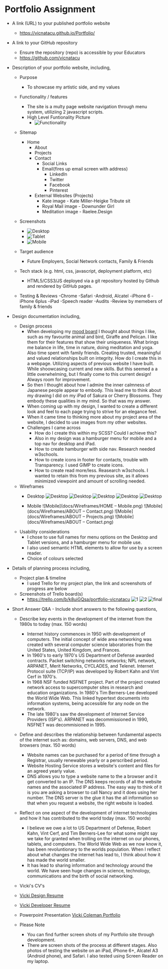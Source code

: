 # Portfolio Assignment

- A link (URL) to your published portfolio website
  - https://vicnatacu.github.io/Portfolio/
- A link to your GitHub repository
  - Ensure the repository (repo) is accessible by your Educators
  - https://github.com/vicnatacu
- Description of your portfolio website, including,
  - Purpose
    - To showcase my artistic side, and my values
  - Functionality / features
    - The site is a multy page website navigation through menu system, utiliziing 2 javascript scripts.
    - High Level Funtionality Picture
      - ![Functionality](docs/Vcinatacu-Porfolio-Site-Map.png)  

  - Sitemap
    - Home
      - About
      - Projects
      - Contact
        - Social Links
        - Email(fires up email screen with address)
          - LinkedIn
          - Twitter
          - Facebook
          - Pinterest
      - External Websites (Projects)
        - Kate image - Kate Miller-Heigke Tribute sit
        - Royal Mail image - Downunder Girl
        - Meditation image - Raelee.Design
  
  - Screenshots
    - ![Desktop](docs/Projects-page-desktop.png)
    - ![Tablet](docs/Contacts-page-ipad.png)
    - ![Mobile](docs/Home-iphone.png)
  - Target audience
    - Future Employers, Social Network contacts, Family & Friends
  - Tech stack (e.g. html, css, javascript, deployment platform, etc)
    - HTML5/CSS3/JS deployed via a git repository hosted by Github and rendered by GitHub pages.
  - Testing & Reviews
    -Chrome
    -Safari
    -Android, Alcatel
    -iPhone 6
    -iPhone 6plus
    -iPad
    -Speech reader
    -Audits
    -Review by memebers of family & friends

- Design documentation including,
  - Design process
    - When developing my [mood board](https://moodzer.com/boards/aZorRKjv/edit) I thought about things I like, such as my favourite animal and bird, Giraffe and Pelican.  I like them for their features that show their uniqueness. What brings me balance in life, time in nature, doing meditation and yoga.  Also time spent with family friends.  Creating trusted, meaningful and valued relationships built on integrity.  How do I create this in a webpage.  Utilizing aspects of previous website I have built.  While shoowcasing current and new skills. But this seemed a a little overwhelming, but I finally come to this current design!  Always room for improvement.
    - So then I thought about how I admire the inner calmness of Japanese people appear to embody.  This lead me to think about my drawing I did on my iPad of Sakura or Cherry Blossoms.  They embody these qualities in my mind. So that was my answer.
    - When coming up with my design,  I wanted to create a different look and feel to each page trying to strive for an elegance feel.  
    - When it came time to thinking more about my project area of the website,  I decided to use images from my other websites. 
    - Challenges I came across
      - How do I create this within my SCSS?  Could I achieve this?
      - Also in my design was a hamburger menu for mobile and a top nav for desktop and iPad.
      - How to create hamburger with side nav. Research needed w3schools.
      - How to create icons in footer for contacts, trouble with Transparency. I used GIMP to create icons.
      - How to create read more/less. Reasearch w3schools. I wanted to retain this from my previous site, as it allows minimized viewpoint and amount of scrolling needed.
  - Wireframes
    - Desktop
    ![Desktop](docs/Wireframes/HOME.png)
    ![Desktop](docs/Wireframes/ABOUT.png)
    ![Desktop](docs/Wireframes/CONTACT.png)
    ![Desktop](docs/Wireframes/PROJECTS.png)
    ![Desktop](docs/Wireframes/CONTACT.png)
    
    - Mobile
    ![Mobile](docs/Wireframes/HOME – Mobile.png)
    ![Mobile](docs/Wireframes/ABOUT – Contact.png)
    ![Mobile](docs/Wireframes/ABOUT – Projects.png)
    ![Mobile](docs/Wireframes/ABOUT – Contact.png)
  - Usability considerations
    - I chose to use full names for menu options on the Desktop and Tablet versions, and a hamburger menu for mobile use.
    - I also used semantic HTML elements to allow for use by a screen reader.
    - Choice of colours selected
- Details of planning process including,
  - Project plan & timeline
    - I used Trello for my project plan, the link and screenshots of progress are below
  - Screenshots of Trello board(s)
    - https://trello.com/b/k8uiGQsa/portfolio-vicnatacu
    ![1](docs/Trello-1-res-des.png)
    ![2](docs/Trello-Build-process-3.png)
    ![final](docs/Trello-final.png)
- Short Answer Q&A - Include short answers to the following questions,
  - Describe key events in the development of the internet from the 1980s to today (max. 150 words)
    - Internet history commences in 1950 with development of computers.  The initial concept of wide area networking was created with several computer science laboratories from the United States, United Kingdom, and Frances.
    - In 1960's to early 1970's  US Department of Defense awarded contracts. Packet switching networks networks; NPL network, ARPANET, Merit Networks, CYCLADES, and Telenet. Internet Protocol suite (TCP/IP) was developed by Robert Kahn and Vint Cerf in 1970's.
    - In 1968 NSF funded NSFNET project. Part of the project created network access to supercomputer sites in research and education organizations. In 1980's Tim Berners-Lee developed the World Wide Web.  This linked hypertext documents into information systems, being accessible for any node on the network.
    - The late 1980's saw the development  of Internet Service Providers (ISP's). ARPANET was decommissioned in 1990, NSFNET was decommisioned in 1995.
  - Define and describes the relationship between fundamental aspects of the internet such as: domains, web servers, DNS, and web browsers (max. 150 words)
    - Website names can be purchased for a period of time through a Registrar, usually renewable yearly or a perscribed period.
    - Website Hosting Service stores a website's content and files for an agreed yearly value.
    - DNS allows you to type a website name to the a browser and it get converted to an IP. The DNS  keeps records of all the website names and the associated IP address. The easy way to think of it is you  are asking a browser to call Nancy and it does using her number. The DNS server is the glue it has the all information so that when you request a website, the right website is loaded.
  - Reflect on one aspect of the development of internet technologies and how it has contributed to the world today (max. 150 words)
    - I believe we owe a lot to US Department of Defense, Robert Kahn, Vint Cerf, and Tim Berners-Lee for what some might say we take for granted when trolling on the internet on our phones, tablets, and computers.  The World Wide Web as we now know it, has been revoluntionary to the worlds population. When I reflect about what changes the internet has lead to, I think about how it has made the world smaller.
    - It has lead to sharing information and technology around the world.  We have seen huge changes in science, technology, communications and the birth of social networking.
  - Vicki's CV's
  - [Vicki  Design Resume](../../images/Vicki-Coleman-Resume-2020DES.jpg)
  - [Vicki Developer Resume](../../images/Vicki-Coleman-Resume-2020FS.jpg)

  - Powerpoint Presentation
    [Vicki Coleman Portfolio](ppt/Vicki-Coleman-Portfolio.pdf)
  - Please Note
    - You can find further screen shots of my Portfolio site through development.
    - There are screen shots of the process at different stages.  Also photos of testing the website on an iPad, iPhone 6+, Alcatel A3 (Android phone), and Safari. I also tested using Screen Reader on my laptop.
